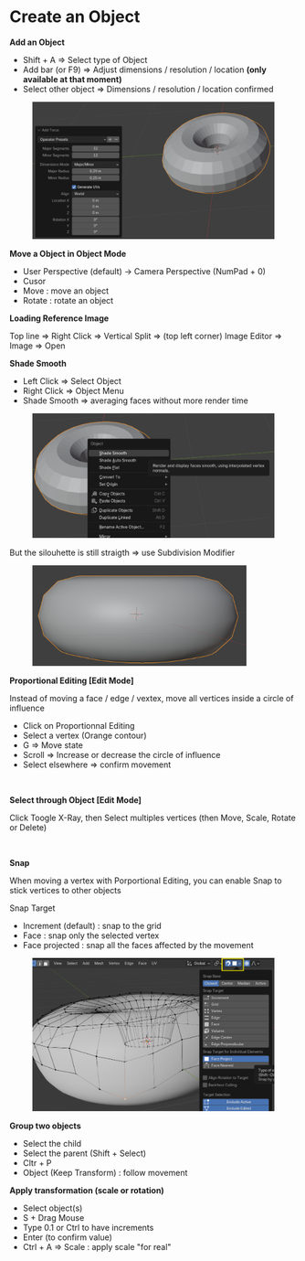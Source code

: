 # Create an Object

**Add an Object**

* Shift + A ⇒ Select type of Object
* Add bar (or F9) ⇒ Adjust dimensions / resolution / location **(only available at that moment)**
* Select other object ⇒ Dimensions  / resolution / location confirmed

<figure><img src="../.gitbook/assets/image (2).png" alt="" width="563"><figcaption></figcaption></figure>

**Move a Object in Object Mode**

* User Perspective (default) -> Camera Perspective (NumPad + 0)
* Cusor&#x20;
* Move : move an object
* Rotate : rotate an object

**Loading Reference Image**

Top line ⇒ Right Click ⇒ Vertical Split ⇒ (top left corner) Image Editor ⇒ Image ⇒ Open

**Shade Smooth**

* Left Click ⇒ Select Object
* Right Click ⇒ Object Menu
* Shade Smooth ⇒ averaging faces without more render time

<figure><img src="../.gitbook/assets/image (2) (1).png" alt="" width="563"><figcaption></figcaption></figure>

But the silouhette is still straigth ⇒ use Subdivision Modifier

<figure><img src="../.gitbook/assets/image (1) (1) (1) (1).png" alt="" width="375"><figcaption></figcaption></figure>

**Proportional Editing \[Edit Mode]**

Instead of moving a face / edge / vextex, move all vertices inside a circle of influence

* Click on Proportionnal Editing
* Select a vertex (Orange contour)
* G ⇒ Move state
* Scroll ⇒ Increase or decrease the circle of influence
* Select elsewhere ⇒ confirm movement

<figure><img src="../.gitbook/assets/Capture d&#x27;écran 2025-04-21 092145.png" alt="" width="375"><figcaption></figcaption></figure>

**Select through Object \[Edit Mode]**

Click Toogle X-Ray, then Select multiples vertices (then Move, Scale, Rotate or Delete)

<figure><img src="../.gitbook/assets/Capture d&#x27;écran 2025-04-21 113000.png" alt=""><figcaption></figcaption></figure>

**Snap**

When moving a vertex with Porportional Editing, you can enable Snap to stick vertices to other objects

Snap Target

* Increment (default) : snap to the grid
* Face : snap only the selected vertex
* Face projected : snap all the faces affected by the movement

<figure><img src="../.gitbook/assets/image (3).png" alt="" width="563"><figcaption></figcaption></figure>

**Group two objects**

* Select the child
* Select the parent (Shift + Select)
* Cltr + P&#x20;
* Object (Keep Transform) : follow movement

**Apply transformation (scale or rotation)**

* Select object(s)
* S + Drag Mouse
* Type 0.1 or Ctrl to have increments
* Enter (to confirm value)
* Ctrl + A ⇒ Scale : apply scale "for real"
